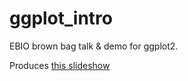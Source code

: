 ggplot_intro
============

EBIO brown bag talk &amp; demo for ggplot2.

Produces [this slideshow](http://www.colorado.edu/eeb/gradstudents/joseph/ggplot.html#/)
